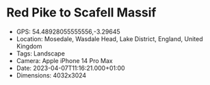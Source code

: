 # Red Pike to Scafell Massif

- GPS: 54.48928055555556,-3.29645
- Location: Mosedale, Wasdale Head, Lake District, England, United Kingdom
- Tags: Landscape
- Camera: Apple iPhone 14 Pro Max
- Date: 2023-04-07T11:16:21.000+01:00
- Dimensions: 4032x3024
